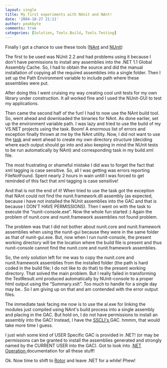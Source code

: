 ```yaml
---
layout: single
title: My first experiments with NUnit and NAnt!
date: '2004-10-27 21:11'
author: peakbyte
comments: true
categories: [Solution, Tools.Build, Tools.Testing]
---
```

Finally I got a chance to use these tools (<a href="http://nant.sourceforge.net/">NAnt</a> and <a href="http://www.nunit.org/">NUnit</a>)

The first to be used was NUnit 2.2 and had problems using it because I don't have permissions to install any assemblies into the .NET 1.1 Global Assembly Cache. So, I had to obtain the source and did the manual installation of copying all the required assemblies into a single folder. Then I set up the Path Environment variable to include path where these assemblies were put.

After doing this I went cruising my way creating cool unit tests for my own library under construction. It all worked fine and I used the NUnit-GUI to test my applications.

Then came the second half of the fun! I had to now use the NAnt build tool. So, went ahead and downloaded the binaries for NAnt. As done earlier, set up the environment variable path. I was lazy and tried to use the build of my VS.NET projects using the task. Boom! A enormous list of errors and exception finally thrown at me by the NAnt utility. Now, I did not want to use the <a href="http://nant.sourceforge.net/help/tasks/">task</a> and went ahead to create my own directory structure (deciding where each output should go into and also keeping in mind the NUnit tests to be run automatically by NAnt) and corresponding task in my build.xml file.

The most frustrating or shameful mistake I did was to forget the fact that xml tagging is case sensitive. So, all I was getting was errors reporting FileNotFound. Spent nearly 2 hours in wain untill I was forced to get reminded of this fact that xml tagging is case sensitive!

And that is not the end of it! When tried to use the task got the exception that NAnt could not find the nunit.framework.dll assembly (as expected, because i have not installed the NUnit assemblies into the GAC and that is because I DON'T HAVE PERMISSIONS). Then I went on with the task to execute the “nunit-console.exe”. Now the whole fun started :) Again the problem of nunit.core and nunit.framework assemblies not found problem.

The problem was that I did not bother about nunit.core and nunit.framework assemblies when using the nunit-gui because they were in the same folder as that of nunit-gui.exe. But, now when I run nunit-console, the present working directory will be the location where the build file is present and thus nunit-console cannot find the nunit.core and nunit.framework assemblies.

So, the only solution left for me was to copy the nunit.core and nunit.framework assemblies from the installed folder (the path is hard coded in the build file; I do not like to do that) to the present working directory. That solved the main problem. But I really failed in transforming the TestResult.xml produced automatically by NUnit-console to a proper html output using the “Summary.xslt”. Too much to handle for a single day may be.. So I am giving up on that and am contended with the error output files.

The immediate task facing me now is to use the al.exe for linking the modules just compiled using NAnt's build process into a single assembly and placing in the GAC. But hold on, I do not have permissions to install an assembly into the GAC! Instead, I have the <a href="http://sharedsourcecli.sscli.net/">SSCLI's </a>GAC. hmmm, that would take more time I guess.

I just wish some kind of USER Specific GAC is provided in .NET! (or may be permissions can be granted to install the assemblies generated and strongly named by the CURRENT USER into the GAC). Got to look into .<a href="http://www.microsoft.com/technet/itsolutions/net/maintain/opnetapp.mspx">NET Operation </a>documentation for all these stuff!

Ok. Now time to shift to <a href="http://sharedsourcecli.sscli.net/">Rotor</a> and leave .NET for a while! Phew!
